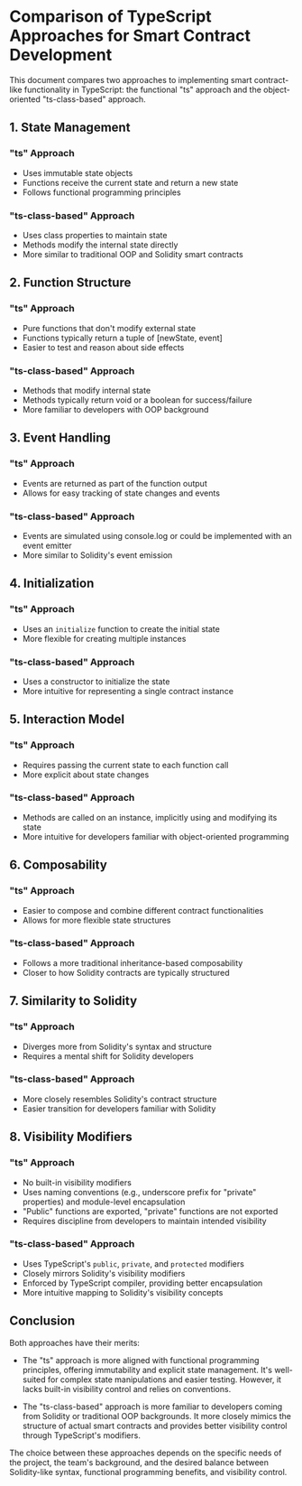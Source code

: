# Comparison of TypeScript Approaches for Smart Contract Development

This document compares two approaches to implementing smart contract-like functionality in TypeScript: the functional "ts" approach and the object-oriented "ts-class-based" approach.

## 1. State Management

### "ts" Approach
- Uses immutable state objects
- Functions receive the current state and return a new state
- Follows functional programming principles

### "ts-class-based" Approach
- Uses class properties to maintain state
- Methods modify the internal state directly
- More similar to traditional OOP and Solidity smart contracts

## 2. Function Structure

### "ts" Approach
- Pure functions that don't modify external state
- Functions typically return a tuple of [newState, event]
- Easier to test and reason about side effects

### "ts-class-based" Approach
- Methods that modify internal state
- Methods typically return void or a boolean for success/failure
- More familiar to developers with OOP background

## 3. Event Handling

### "ts" Approach
- Events are returned as part of the function output
- Allows for easy tracking of state changes and events

### "ts-class-based" Approach
- Events are simulated using console.log or could be implemented with an event emitter
- More similar to Solidity's event emission

## 4. Initialization

### "ts" Approach
- Uses an `initialize` function to create the initial state
- More flexible for creating multiple instances

### "ts-class-based" Approach
- Uses a constructor to initialize the state
- More intuitive for representing a single contract instance

## 5. Interaction Model

### "ts" Approach
- Requires passing the current state to each function call
- More explicit about state changes

### "ts-class-based" Approach
- Methods are called on an instance, implicitly using and modifying its state
- More intuitive for developers familiar with object-oriented programming

## 6. Composability

### "ts" Approach
- Easier to compose and combine different contract functionalities
- Allows for more flexible state structures

### "ts-class-based" Approach
- Follows a more traditional inheritance-based composability
- Closer to how Solidity contracts are typically structured

## 7. Similarity to Solidity

### "ts" Approach
- Diverges more from Solidity's syntax and structure
- Requires a mental shift for Solidity developers

### "ts-class-based" Approach
- More closely resembles Solidity's contract structure
- Easier transition for developers familiar with Solidity

## 8. Visibility Modifiers

### "ts" Approach
- No built-in visibility modifiers
- Uses naming conventions (e.g., underscore prefix for "private" properties) and module-level encapsulation
- "Public" functions are exported, "private" functions are not exported
- Requires discipline from developers to maintain intended visibility

### "ts-class-based" Approach
- Uses TypeScript's `public`, `private`, and `protected` modifiers
- Closely mirrors Solidity's visibility modifiers
- Enforced by TypeScript compiler, providing better encapsulation
- More intuitive mapping to Solidity's visibility concepts

## Conclusion

Both approaches have their merits:

- The "ts" approach is more aligned with functional programming principles, offering immutability and explicit state management. It's well-suited for complex state manipulations and easier testing. However, it lacks built-in visibility control and relies on conventions.

- The "ts-class-based" approach is more familiar to developers coming from Solidity or traditional OOP backgrounds. It more closely mimics the structure of actual smart contracts and provides better visibility control through TypeScript's modifiers.

The choice between these approaches depends on the specific needs of the project, the team's background, and the desired balance between Solidity-like syntax, functional programming benefits, and visibility control.
